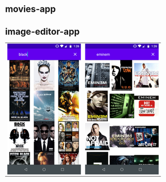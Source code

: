 # movies-app

# image-editor-app

|               |               | 
| ------------- | ------------- |
| ![Alt Text](https://github.com/lspradeep/movies-app/blob/master/screenshots/Screenshot1.png)  | ![Alt Text](https://github.com/lspradeep/movies-app/blob/master/screenshots/Screenshot2.png)|

